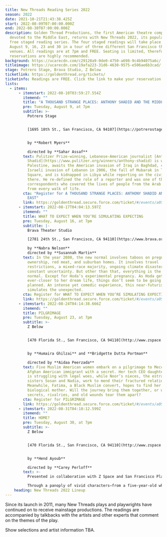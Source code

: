 ```yaml
---
title: New Threads Reading Series 2022
season: 2022
date: 2021-10-21T21:43:38.425Z
start: 2022-08-09T07:00:00.000Z
end: 2022-08-30T07:00:00.000Z
description: Golden Thread Productions, the first American theatre company
  devoted to the Middle East, returns with New Threads 2022, its popular and
  free staged reading series. The four staged readings will take place Tuesdays,
  August 9, 16, 23 and 30 in a tour of three different San Francisco theatre
  venues. All readings are at 7pm and FREE. Seating is limited, therefore
  reservations are highly recommended.
background: https://ucarecdn.com/c29128a9-0de0-4750-a698-9c4b94075a6c/
titleimage: https://ucarecdn.com/19afa223-31d6-4630-9575-e506ae6b3cad/
stage: Potrero Stage, Brava Studio, Z Below
ticketlink: https://goldenthread.org/tickets/
ticketinfo: Readings are FREE. Click the link to make your reservation.
lists:
  - items:
      - itemstart: 2022-08-10T03:59:27.554Z
        itemend: ""
        title: "A THOUSAND STRANGE PLACES: ANTHONY SHADID AND THE MIDDLE EAST"
        pre: Tuesday, August 9, at 7pm
        subtitle: >-
          Potrero Stage 


          [1695 18th St., San Francisco, CA 94107](https://potrerostage.org/visit-potrero-stage/)


          by **Robert Myers**

          directed by **Sahar Assaf**
        text: Pulitzer Prize-winning, Lebanese-American journalist [Anthony
          Shadid](https://www.pulitzer.org/winners/anthony-shadid) is wounded in
          Palestine, awaits the American invasion of Iraq in Baghdad, covers the
          Israeli invasion of Lebanon in 2006, the fall of Mubarak in Tahrir
          Square, and is kidnapped in Libya while reporting on the civil war
          there. He re-defined the role of a reporter and was one of the only
          correspondents who covered the lives of people from the Arab world
          from every walk of life.
        cta: "Register for A THOUSAND STRANGE PLACES: ANTHONY SHADID AND THE MIDDLE
          EAST"
        link: https://goldenthread.secure.force.com/ticket/#/events/a0S3Z000007Uwl6UAC
      - itemstart: 2022-08-17T04:04:13.597Z
        itemend: ""
        title: WHAT TO EXPECT WHEN YOU’RE SIMULATING EXPECTING
        pre: Tuesday, August 16, at 7pm
        subtitle: |-
          Brava Theater Studio

          [2781 24th St., San Francisco, CA 94110](https://www.brava.org/visit)

          by **Nabra Nelson**
          directed by **Susannah Martin**
        text: In the year 2080, the new normal involves taboos on pregnancy, car
          ownership, red meat, and suburban homes. It involves travel
          restrictions, a mixed-race majority, ongoing climate disasters, and
          constant uncertainty. But other than that, everything is the old
          normal. Except for Hoda’s experimental pregnancy. As Hoda gets
          ever-closer to her dream life, things don’t seem to be going as
          planned. An intense yet comedic experience, this near-futuristic play
          simulates the unexpected.
        cta: Register for WHAT TO EXPECT WHEN YOU’RE SIMULATING EXPECTING
        link: https://goldenthread.secure.force.com/ticket/#/events/a0S3Z000007UwnqUAC
      - itemstart: 2022-08-24T04:14:38.666Z
        itemend: ""
        title: PILGRIMAGE
        pre: Tuesday, August 23, at 7pm
        subtitle: >-
          Z Below


          [470 Florida St., San Francisco, CA 94110](http://www.zspace.org/directions)


          by **Humaira Ghilzai** and **Bridgette Dutta Portman**

          directed by **Aidaa Peerzada**
        text: Five Muslim American women embark on a pilgrimage to Mecca. Noor is an
          Afghan American immigrant with a secret. Her tech CEO daughter Maryam
          is struggling with legal woes, while Noor’s nieces, the estranged
          sisters Sosan and Nadia, work to mend their fractured relationship.
          Meanwhile, Fatima, a Black Muslim convert, hopes to find her
          biological mother. Will the journey bring them together, or will
          secrets, rivalries, and old wounds tear them apart?
        cta: Register for PILGRIMAGE
        link: https://goldenthread.secure.force.com/ticket/#/events/a0S3Z000007UwlfUAC
      - itemstart: 2022-08-31T04:18:12.599Z
        itemend: ""
        title: HOME?
        pre: Tuesday, August 30, at 7pm
        subtitle: >-
          Z Below 


          [470 Florida St., San Francisco, CA 94110](http://www.zspace.org/directions)


          by **Hend Ayoub**

          directed by **Carey Perloff**
        text: >-
          Presented in collaboration with Z Space and San Francisco Playhouse

          Through a panoply of vivid characters—from a five-year-old who just wants to join the neighborhood's Purim party to a casting director in Egypt who can't forget where she comes from, to her dying mother who longs for her to find a place in the world—Hend shares a deeply personal and true story about her search for the place that many of us take for granted: Home.
    heading: New Threads 2022 Lineup
---
```

Since its launch in 2011, many New Threads plays and playwrights have continued on to receive mainstage productions. The readings are accompanied by talkbacks with the artists and other experts that comment on the themes of the play.

Show selections and artist information TBA.